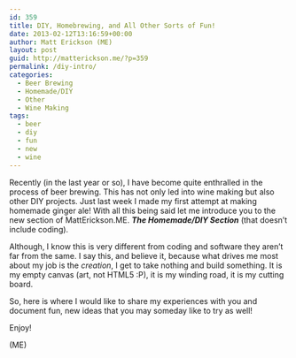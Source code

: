 ```yaml
---
id: 359
title: DIY, Homebrewing, and All Other Sorts of Fun!
date: 2013-02-12T13:16:59+00:00
author: Matt Erickson (ME)
layout: post
guid: http://matterickson.me/?p=359
permalink: /diy-intro/
categories:
  - Beer Brewing
  - Homemade/DIY
  - Other
  - Wine Making
tags:
  - beer
  - diy
  - fun
  - new
  - wine
---
```

Recently (in the last year or so), I have become quite enthralled in the process of beer brewing. This has not only led into wine making but also other DIY projects. Just last week I made my first attempt at making homemade ginger ale! With all this being said let me introduce you to the new section of MattErickson.ME. **_The Homemade/DIY Section_** (that doesn&#8217;t include coding). 
  

  
Although, I know this is very different from coding and software they aren&#8217;t far from the same. I say this, and believe it, because what drives me most about my job is the _creation_, I get to take nothing and build something. It is my empty canvas (art, not HTML5 :P), it is my winding road, it is my cutting board. 
  

  
So, here is where I would like to share my experiences with you and document fun, new ideas that you may someday like to try as well! 
  

  
Enjoy! 
  

  
(ME)